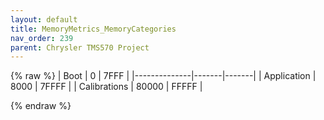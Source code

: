 ```yaml
---
layout: default
title: MemoryMetrics_MemoryCategories
nav_order: 239
parent: Chrysler TMS570 Project
---
```

{% raw %}
| Boot         | 0     | 7FFF  |
|--------------|-------|-------|
| Application  | 8000  | 7FFFF |
| Calibrations | 80000 | FFFFF |

{% endraw %}
